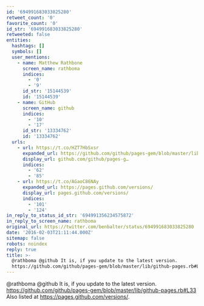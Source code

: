 ```yaml
---
id: '694991683033825280'
retweet_count: '0'
favorite_count: '0'
id_str: '694991683033825280'
retweeted: false
entities:
  hashtags: []
  symbols: []
  user_mentions:
    - name: Matthew Rathbone
      screen_name: rathboma
      indices:
        - '0'
        - '9'
      id_str: '15144539'
      id: '15144539'
    - name: GitHub
      screen_name: github
      indices:
        - '10'
        - '17'
      id_str: '13334762'
      id: '13334762'
  urls:
    - url: https://t.co/HZT7HbSxsr
      expanded_url: https://github.com/github/pages-gem/blob/master/lib/github-pages.rb#L33
      display_url: github.com/github/pages-g…
      indices:
        - '62'
        - '85'
    - url: https://t.co/AGaoC86NAy
      expanded_url: https://pages.github.com/versions/
      display_url: pages.github.com/versions/
      indices:
        - '101'
        - '124'
in_reply_to_status_id_str: '694991356234575872'
in_reply_to_screen_name: rathboma
original_url: https://twitter.com/benbalter/status/694991683033825280
date: '2016-02-03T21:11:44.000Z'
sitemap: false
robots: noindex
reply: true
title: >-
  @rathboma @github It is, if you update to the latest version.
  https://github.com/github/pages-gem/blob/master/lib/github-pages.rb#L33…
---
```


@rathboma @github It is, if you update to the latest version. https://github.com/github/pages-gem/blob/master/lib/github-pages.rb#L33 Also listed at https://pages.github.com/versions/.